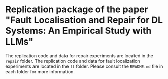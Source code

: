 # Replication package of the paper "Fault Localisation and Repair for DL Systems: An Empirical Study with LLMs"

The replication code and data for repair experiments are located in the `repair` folder. The replication code and data for fault localization experiments are located in the `fl` folder. Please consult the `README.md` file in each folder for more information.
